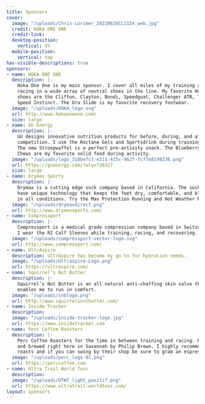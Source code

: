 ```yaml
---
title: Sponsors
cover:
  image: "/uploads/Chris-Lorimer_20210626CL1154_web.jpg"
  credit: HOKA ONE ONE
  credit-link: 
  desktop-position:
    vertical: 5%
  mobile-position:
    vertical: top
has-visible-descriptions: true
sponsors:
- name: HOKA ONE ONE
  description: |-
    Hoka One One is my main sponsor. I cover all miles of my training and
    racing in a wide array of neutral shoes in the line. My favorite Hoka One One
    shoes are the Clifton, Clayton, Bondi, Speedgoat, Challenger ATR, Tracer, and
    Speed Instinct. The Ora Slide is my favorite recovery footwear.
  image: "/uploads/HOKA_logo.svg"
  url: http://www.hokaoneone.com/
  size: large
- name: GU Energy
  description: |-
    GU designs innovative nutrition products for before, during, and after
    competition. I use the Roctane Gels and Sportsdrink during training and racing.
    The new Stroopwaffel is a perfect pre-activity snack. The Blueberry Pomegranate
    Chews are my favorite solid food during activity.
  image: "/uploads/logo_318befc1-e211-415c-962f-fcf7a8198336.png"
  url: https://guenergy.com/?wly=726327
  size: large
- name: Drymax Sports
  description: |-
    Drymax is a cutting edge sock company based in California. The socks
    have unique technology that keeps the feet dry, comfortable, and blister free
    in all conditions. Try the Max Protection Running and Hot Weather Running models.
  image: "/uploads/drymaxdirect.png"
  url: http://www.drymaxsports.com/
- name: Compressport
  description: |-
    Compressport is a medical grade compression company based in Switzerland.
    I wear the R2 Calf Sleeves while training, racing, and recovering.
  image: "/uploads/compressport-vector-logo.svg"
  url: http://www.compressport.com/
- name: UltrAspire
  description: UltrAspire has become my go to for hydration needs.
  image: "/uploads/Ultraspire-Logo.png"
  url: https://ultraspire.com/
- name: Squirrel’s Nut Butter
  description: |-
    Squirrel’s Nut Butter is an all natural anti-chaffing skin salve that
    enables me to run in comfort.
  image: "/uploads/snblogo.png"
  url: http://www.squirrelsnutbutter.com/
- name: Inside Tracker
  description: 
  image: "/uploads/inside-tracker-logo.jpg"
  url: https://www.insidetracker.com
- name: Perc Coffee Roasters
  description: |-
    Perc Coffee Roasters for the time in between training and racing. Roasted
    and brewed right here in Savannah by Philip Brown. I highly recommend their Ethopian
    roasts and if you can swing by their shop be sure to grab an espresso tonic.
  image: "/uploads/perc_logo-01.png"
  url: https://perccoffee.com
- name: Ultra Trail World Tour
  description: 
  image: "/uploads/UTWT_light_positif.png"
  url: https://www.ultratrail-worldtour.com/
layout: sponsors
---
```


